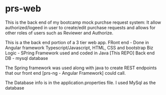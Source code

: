 # prs-web
This is the back end of my bootcamp mock purchse request system:
It allow authorized/logeed in user to create/edit purchase requests and allows for other roles of users such as Reviewer and Authorize.

This is a the back end portion of a 3 tier web app.
FRont end  - Done in Angular framework Typescript/Javascript, HTML, CSS and bootstrap
Biz Logic - SPring Framework used and coded in Java [This REPO]
Back end DB - mysql database

The Spring framework was used along with java to create REST endpoints that our front end [prs-ng - Angular Framework] could call.


The Database info is in the application.properties file. I used MySql as the database
